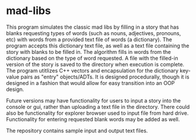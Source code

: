mad-libs
========

This program simulates the classic mad libs by filling in a story that has blanks requesting types of words (such as nouns, adjectives, pronouns, etc) with words from a provided text file of words (a dictionary). The program accepts this dictionary text file, as well as a text file containing the story with blanks to be filled in. The algorithm fills in words from the dictionary based on the type of word requested. A file with the filled-in version of the story is saved to the directory when execution is complete. The program utitlizes C++ vectors and encapsulation for the dictionary key-value pairs as "entry" objects/ADTs. It is designed procedurally, though it is designed in a fashion that would allow for easy transition into an OOP design.  

Future versions may have functionality for users to input a story into the console or gui, rather than uploading a text file in the directory. There could also be functionality for explorer browser used to input file from hard drive. Functionality for entering requested blank words may be added as well. 

The repository contains sample input and output text files. 